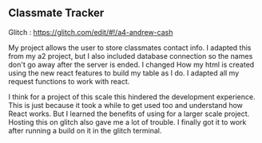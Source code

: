 ## Classmate Tracker

Glitch : https://glitch.com/edit/#!/a4-andrew-cash


My project allows the user to store classmates contact info. I adapted this from my a2 project,
but I also included database connection so the names don't go away after the server is ended. I changed How my html is created
using the new react features to build my table as I do. I adapted all my request functions to work
with react. 

I think for a project of this scale this hindered the development experience. This is just because it took a while
to get used too and understand how React works. But I learned the benefits of using for a larger scale project. Hosting this on glitch also gave me a lot of trouble. I finally got it to work after running a build on it in the glitch terminal.